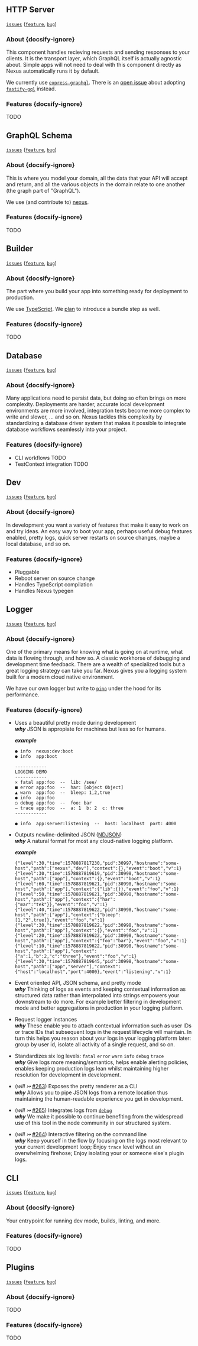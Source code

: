 ## HTTP Server

[`issues`](https://github.com/graphql-nexus/nexus-future/labels/scope%2Fserver) ([`feature`](https://github.com/graphql-nexus/nexus-future/issues?q=is%3Aopen+label%3Ascope%2Fserver+label%3Atype%2Ffeature), [`bug`](https://github.com/graphql-nexus/nexus-future/issues?utf8=%E2%9C%93&q=is%3Aopen+label%3Ascope%2Fserver+label%3Atype%2Fbug+))

### About {docsify-ignore}

This component handles recieving requests and sending responses to your clients. It is the transport layer, which GraphQL itself is actually agnostic about. Simple apps will not need to deal with this component directly as Nexus automatically runs it by default.

We currently use [`express-graphql`](https://github.com/graphql/express-graphql). There is an [open issue](https://github.com/graphql-nexus/nexus-future/issues/231) about adopting [`fastify-gql`](https://github.com/mcollina/fastify-gql) instead.

### Features {docsify-ignore}

TODO

## GraphQL Schema

[`issues`](https://github.com/graphql-nexus/nexus-future/labels/scope%2Fgql) ([`feature`](https://github.com/graphql-nexus/nexus-future/issues?q=is%3Aopen+label%3Ascope%2Fgql+label%3Atype%2Ffeature), [`bug`](https://github.com/graphql-nexus/nexus-future/issues?utf8=%E2%9C%93&q=is%3Aopen+label%3Ascope%2Fgql+label%3Atype%2Fbug+))

### About {docsify-ignore}

This is where you model your domain, all the data that your API will accept and return, and all the various objects in the domain relate to one another (the graph part of "GraphQL").

We use (and contribute to) [nexus](https://github.com/prisma-labs/nexus).

### Features {docsify-ignore}

TODO

## Builder

[`issues`](https://github.com/graphql-nexus/nexus-future/labels/scope%2Fbuilder) ([`feature`](https://github.com/graphql-nexus/nexus-future/issues?q=is%3Aopen+label%3Ascope%2Fbuilder+label%3Atype%2Ffeature), [`bug`](https://github.com/graphql-nexus/nexus-future/issues?utf8=%E2%9C%93&q=is%3Aopen+label%3Ascope%2Fbuilder+label%3Atype%2Fbug+))

### About {docsify-ignore}

The part where you build your app into something ready for deployment to production.

We use [TypeScript](https://github.com/microsoft/TypeScript). We [plan](https://github.com/graphql-nexus/nexus-future/issues/119) to introduce a bundle step as well.

### Features {docsify-ignore}

TODO

## Database

[`issues`](https://github.com/graphql-nexus/nexus-future/labels/scope%2Fdatabase) ([`feature`](https://github.com/graphql-nexus/nexus-future/issues?q=is%3Aopen+label%3Ascope%2Fdatabase+label%3Atype%2Ffeature), [`bug`](https://github.com/graphql-nexus/nexus-future/issues?utf8=%E2%9C%93&q=is%3Aopen+label%3Ascope%2Fdatabase+label%3Atype%2Fbug+))

### About {docsify-ignore}

Many applications need to persist data, but doing so often brings on more complexity. Deployments are harder, accurate local development environments are more involved, integration tests become more complex to write and slower, ... and so on. Nexus tackles this complexity by standardizing a database driver system that makes it possible to integrate database workflows seamlessly into your project.

### Features {docsify-ignore}

- CLI workflows TODO
- TestContext integration TODO

## Dev

[`issues`](https://github.com/graphql-nexus/nexus-future/labels/scope%2Fdev) ([`feature`](https://github.com/graphql-nexus/nexus-future/issues?q=is%3Aopen+label%3Ascope%2Fdev+label%3Atype%2Ffeature), [`bug`](https://github.com/graphql-nexus/nexus-future/issues?utf8=%E2%9C%93&q=is%3Aopen+label%3Ascope%2Fdev+label%3Atype%2Fbug+))

### About {docsify-ignore}

In development you want a variety of features that make it easy to work on and try ideas. An easy way to boot your app, perhaps useful debug features enabled, pretty logs, quick server restarts on source changes, maybe a local database, and so on.

### Features {docsify-ignore}

- Pluggable
- Reboot server on source change
- Handles TypeScript compilation
- Handles Nexus typegen

## Logger

[`issues`](https://github.com/graphql-nexus/nexus-future/labels/scope%2Flogger) ([`feature`](https://github.com/graphql-nexus/nexus-future/issues?q=is%3Aopen+label%3Ascope%2Flogger+label%3Atype%2Ffeature), [`bug`](https://github.com/graphql-nexus/nexus-future/issues?utf8=%E2%9C%93&q=is%3Aopen+label%3Ascope%2Flogger+label%3Atype%2Fbug+))

### About {docsify-ignore}

One of the primary means for knowing what is going on at runtime, what data is flowing through, and how so. A classic workhorse of debugging and development time feedback. There are a wealth of specialized tools but a great logging strategy can take you far. Nexus gives you a logging system built for a modern cloud native environment.

We have our own logger but write to [`pino`](https://github.com/pinojs/pino) under the hood for its performance.

### Features {docsify-ignore}

- Uses a beautiful pretty mode during development  
  **_why_** JSON is appropiate for machines but less so for humans.

  **_example_**

  ```
  ● info  nexus:dev:boot
  ● info  app:boot

  ------------
  LOGGING DEMO
  ------------
  ✕ fatal app:foo  --  lib: /see/
  ■ error app:foo  --  har: [object Object]
  ▲ warn  app:foo  --  bleep: 1,2,true
  ● info  app:foo
  ○ debug app:foo  --  foo: bar
  — trace app:foo  --  a: 1  b: 2  c: three
  ------------

  ● info  app:server:listening  --  host: localhost  port: 4000
  ```

- Outputs newline-delimited JSON ([NDJSON](http://ndjson.org/)) <br>
  **_why_** A natural format for most any cloud-native logging platform.

  **_example_**

  ```
  {"level":30,"time":1578887817230,"pid":30997,"hostname":"some-host","path":["nexus","dev"],"context":{},"event":"boot","v":1}
  {"level":30,"time":1578887819619,"pid":30998,"hostname":"some-host","path":["app"],"context":{},"event":"boot","v":1}
  {"level":60,"time":1578887819621,"pid":30998,"hostname":"some-host","path":["app"],"context":{"lib":{}},"event":"foo","v":1}
  {"level":50,"time":1578887819621,"pid":30998,"hostname":"some-host","path":["app"],"context":{"har":{"mar":"tek"}},"event":"foo","v":1}
  {"level":40,"time":1578887819622,"pid":30998,"hostname":"some-host","path":["app"],"context":{"bleep":[1,"2",true]},"event":"foo","v":1}
  {"level":30,"time":1578887819622,"pid":30998,"hostname":"some-host","path":["app"],"context":{},"event":"foo","v":1}
  {"level":20,"time":1578887819622,"pid":30998,"hostname":"some-host","path":["app"],"context":{"foo":"bar"},"event":"foo","v":1}
  {"level":10,"time":1578887819622,"pid":30998,"hostname":"some-host","path":["app"],"context":{"a":1,"b":2,"c":"three"},"event":"foo","v":1}
  {"level":30,"time":1578887819645,"pid":30998,"hostname":"some-host","path":["app","server"],"context":{"host":"localhost","port":4000},"event":"listening","v":1}
  ```

* Event oriented API, JSON schema, and pretty mode  
  **_why_** Thinking of logs as events and keeping contextual information as structured data rather than interpolated into strings empowers your downstream to do more. For example better filtering in development mode and better aggregations in production in your logging platform.

* Request logger instances  
  **_why_** These enable you to attach contextual information such as user IDs or trace IDs that subsequent logs in the request lifecycle will maintain. In turn this helps you reason about your logs in your logging platform later: group by user id, isolate all activity of a single request, and so on.

* Standardizes six log levels: `fatal` `error` `warn` `info` `debug` `trace`  
  **_why_** Give logs more meaning/semantics, helps enable alerting policies, enables keeping production logs lean whilst maintaining higher resolution for development in development.

* (_will ↣_ [#263](https://github.com/graphql-nexus/nexus-future/issues/263)) Exposes the pretty renderer as a CLI  
  **_why_** Allows you to pipe JSON logs from a remote location thus maintaining the human-readable experience you get in development.

* (_will ↣_ [#265](https://github.com/graphql-nexus/nexus-future/issues/265)) Integrates logs from [`debug`](https://github.com/visionmedia/debug)  
  **_why_** We make it possible to continue benefiting from the widespread use of this tool in the node community in our structured system.

* (_will ↣_ [#264](https://github.com/graphql-nexus/nexus-future/issues/264)) Interactive filtering on the command line  
  **_why_** Keep yourself in the flow by focusing on the logs most relevant to your current development loop; Enjoy `trace` level without an overwhelming firehose; Enjoy isolating your or someone else's plugin logs.

## CLI

[`issues`](https://github.com/graphql-nexus/nexus-future/labels/scope%2Fcli) ([`feature`](https://github.com/graphql-nexus/nexus-future/issues?q=is%3Aopen+label%3Ascope%2Fcli+label%3Atype%2Ffeature), [`bug`](https://github.com/graphql-nexus/nexus-future/issues?utf8=%E2%9C%93&q=is%3Aopen+label%3Ascope%2Fcli+label%3Atype%2Fbug+))

### About {docsify-ignore}

Your entrypoint for running dev mode, builds, linting, and more.

### Features {docsify-ignore}

TODO

## Plugins

[`issues`](https://github.com/graphql-nexus/nexus-future/labels/scope%2Fplugins) ([`feature`](https://github.com/graphql-nexus/nexus-future/issues?q=is%3Aopen+label%3Ascope%2Fplugins+label%3Atype%2Ffeature), [`bug`](https://github.com/graphql-nexus/nexus-future/issues?utf8=%E2%9C%93&q=is%3Aopen+label%3Ascope%2Fplugins+label%3Atype%2Fbug+))

### About {docsify-ignore}

TODO

### Features {docsify-ignore}

TODO
